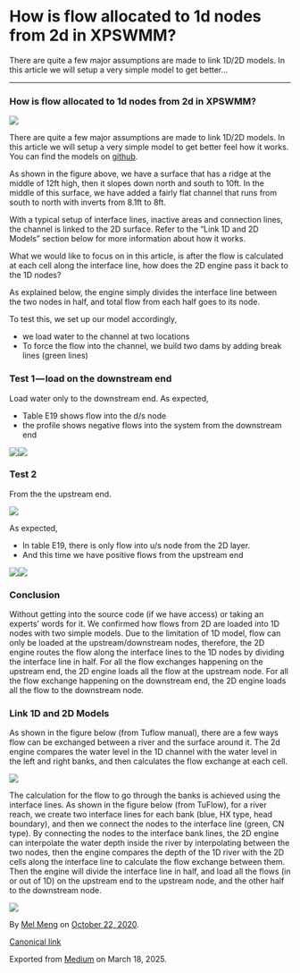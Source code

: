 # How is flow allocated to 1d nodes from 2d in XPSWMM?

There are quite a few major assumptions are made to link 1D/2D models. In this article we will setup a very simple model to get better…

---

### How is flow allocated to 1d nodes from 2d in XPSWMM?

![](images\1_GbzoCc9j_zxKls5rQTPrjg.png)

There are quite a few major assumptions are made to link 1D/2D models. In this article we will setup a very simple model to get better feel how it works. You can find the models on [github](https://github.com/mel-meng/xpswmm/tree/master/models/1d2d_interface).

As shown in the figure above, we have a surface that has a ridge at the middle of 12ft high, then it slopes down north and south to 10ft. In the middle of this surface, we have added a fairly flat channel that runs from south to north with inverts from 8.1ft to 8ft.

With a typical setup of interface lines, inactive areas and connection lines, the channel is linked to the 2D surface. Refer to the “Link 1D and 2D Models” section below for more information about how it works.

What we would like to focus on in this article, is after the flow is calculated at each cell along the interface line, how does the 2D engine pass it back to the 1D nodes?

As explained below, the engine simply divides the interface line between the two nodes in half, and total flow from each half goes to its node.

To test this, we set up our model accordingly,

* we load water to the channel at two locations
* To force the flow into the channel, we build two dams by adding break lines (green lines)

### Test 1 — load on the downstream end

Load water only to the downstream end. As expected,

* Table E19 shows flow into the d/s node
* the profile shows negative flows into the system from the downstream end

![](images\1_MdFVFTctQUPIjOF1N7bVNA.png)![](images\1_M43imNa4JLngRVdKJOZPaQ.png)

### Test 2

From the the upstream end.

![](images\1_IoaqVUtWP9H8k2NX8jjTdw.png)

As expected,

* In table E19, there is only flow into u/s node from the 2D layer.
* And this time we have positive flows from the upstream end

![](images\1__MkzPF57xYFq9t0GDcUmdA.png)![](images\1_uaahI9069sEUdwTiKWyAqw.png)

### Conclusion

Without getting into the source code (if we have access) or taking an experts’ words for it. We confirmed how flows from 2D are loaded into 1D nodes with two simple models. Due to the limitation of 1D model, flow can only be loaded at the upstream/downstream nodes, therefore, the 2D engine routes the flow along the interface lines to the 1D nodes by dividing the interface line in half. For all the flow exchanges happening on the upstream end, the 2D engine loads all the flow at the upstream node. For all the flow exchange happening on the downstream end, the 2D engine loads all the flow to the downstream node.

### Link 1D and 2D Models

As shown in the figure below (from Tuflow manual), there are a few ways flow can be exchanged between a river and the surface around it. The 2d engine compares the water level in the 1D channel with the water level in the left and right banks, and then calculates the flow exchange at each cell.

![](images\0_LPFNVMrrbw1WnBR-.png)

The calculation for the flow to go through the banks is achieved using the interface lines. As shown in the figure below (from TuFlow), for a river reach, we create two interface lines for each bank (blue, HX type, head boundary), and then we connect the nodes to the interface line (green, CN type). By connecting the nodes to the interface bank lines, the 2D engine can interpolate the water depth inside the river by interpolating between the two nodes, then the engine compares the depth of the 1D river with the 2D cells along the interface line to calculate the flow exchange between them. Then the engine will divide the interface line in half, and load all the flows (in or out of 1D) on the upstream end to the upstream node, and the other half to the downstream node.

![](images\0_6hnKMuIErL7dXn_8.png)

By [Mel Meng](https://medium.com/@mel-meng-pe) on [October 22, 2020](https://medium.com/p/8d0cd56bc83b).

[Canonical link](https://medium.com/@mel-meng-pe/how-is-flow-allocated-to-1d-nodes-from-2d-in-xpswmm-8d0cd56bc83b)

Exported from [Medium](https://medium.com) on March 18, 2025.